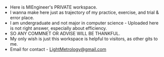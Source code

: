 - Here is MIEngineer's PRIVATE workspace.
- I wanna make here just as trajectory of my practice, exercise, and trial & error place.
- I am undergraduate and not major in computer science - Uploaded here is not right answer, especially about efficiency.
- SO ANY COMMNET OR ADVISE WILL BE THANKFUL.
- My only wish is just this workspace is helpful to visitors, as other gits to me.
- Email for contact - LightMetrology@gmail.com
 
<!---
MIEngineer/MIEngineer is a ✨ special ✨ repository because its `README.md` (this file) appears on your GitHub profile.
You can click the Preview link to take a look at your changes.
--->

